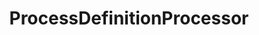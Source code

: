 ---
optionsClassName: ProcessDefinitionProcessorOptions
optionsClassFullName: MigrationTools.Processors.ProcessDefinitionProcessorOptions
configurationSamples:
- name: default
  description: 
  code: >-
    {
      "$type": "ProcessDefinitionProcessorOptions",
      "Enabled": false,
      "Processes": {
        "$type": "Dictionary`2",
        "*": [
          "*"
        ]
      },
      "ProcessMaps": {
        "$type": "Dictionary`2"
      },
      "UpdateProcessDetails": true,
      "MaxDegreeOfParallelism": 1,
      "Enrichers": null,
      "ProcessorEnrichers": null,
      "SourceName": null,
      "TargetName": null
    }
  sampleFor: MigrationTools.Processors.ProcessDefinitionProcessorOptions
description: Process definition processor used to keep processes between two orgs in sync
className: ProcessDefinitionProcessor
typeName: Processors
architecture: v2
options:
- parameterName: Enabled
  type: Boolean
  description: If set to `true` then the processor will run. Set to `false` and the processor will not run.
  defaultValue: missng XML code comments
- parameterName: Enrichers
  type: List
  description: A list of enrichers that can augment the proccessing of the data
  defaultValue: missng XML code comments
- parameterName: MaxDegreeOfParallelism
  type: Int32
  description: missng XML code comments
  defaultValue: missng XML code comments
- parameterName: Processes
  type: Dictionary
  description: missng XML code comments
  defaultValue: missng XML code comments
- parameterName: ProcessMaps
  type: Dictionary
  description: missng XML code comments
  defaultValue: missng XML code comments
- parameterName: ProcessorEnrichers
  type: List
  description: List of Enrichers that can be used to add more features to this processor. Only works with Native Processors and not legacy Processors.
  defaultValue: missng XML code comments
- parameterName: RefName
  type: String
  description: '`Refname` will be used in the future to allow for using named Options without the need to copy all of the options.'
  defaultValue: missng XML code comments
- parameterName: SourceName
  type: String
  description: missng XML code comments
  defaultValue: missng XML code comments
- parameterName: TargetName
  type: String
  description: missng XML code comments
  defaultValue: missng XML code comments
- parameterName: UpdateProcessDetails
  type: Boolean
  description: missng XML code comments
  defaultValue: missng XML code comments
status: Beta
processingTarget: Pipelines
classFile: /src/MigrationTools.Clients.AzureDevops.Rest/Processors/ProcessDefinitionProcessor.cs
optionsClassFile: /src/MigrationTools.Clients.AzureDevops.Rest/Processors/ProcessDefinitionProcessorOptions.cs

redirectFrom:
- /Reference/v2/Processors/ProcessDefinitionProcessorOptions/
layout: reference
toc: true
permalink: /Reference/Processors/ProcessDefinitionProcessor/
title: ProcessDefinitionProcessor
categories:
- Processors
- v2
topics:
- topic: notes
  path: /Processors/ProcessDefinitionProcessor-notes.md
  exists: false
  markdown: ''
- topic: introduction
  path: /Processors/ProcessDefinitionProcessor-introduction.md
  exists: false
  markdown: ''

---